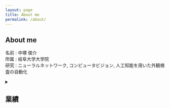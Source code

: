 ```yaml
---
layout: page
title: About me
permalink: /about/
---
```


## About me 
名前 : 中塚 俊介  
所属 : 岐阜大学大学院  
研究 : ニューラルネットワーク, コンピュータビジョン, 人工知能を用いた外観検査の自動化

<details>
<summary> <h2> 業績 </h2> </summary>
  
## 業績

### 国内会議
* 中塚俊介, 加藤邦人, 中西洋輔 : "CNNによる回帰分析を用いた打痕判定に関する考察", ビジョン技術の実利用ワークショップ ViEW2016, pp.204-205(2016.12.9)
* 中塚俊介, 加藤邦人, 中西洋輔 : "回帰型CNNを用いた工業製品における外観検査手法の研究", 第22回知能メカトロニクスワークショップ, 3A1-4(2017.8.28)
* 神本恭佑, 中塚俊介, 相澤宏旭, 加藤邦人, 小林裕幸, 坂野和見 : "Denoising Autoencoder Generative Adversarial Networks を用いた欠損検出の検討", ビジョン技術の実利用ワークショップ ViEW2017, pp.54-55(2017.12.7)
* 中塚俊介, 相澤宏旭, 加藤邦人 : "少数不良品サンプル下におけるAdversarial AutoEncoderによる正常モデルの生成と不良判別", ビジョン技術の実利用ワークショップ ViEW2017, pp.148-149(2017.12.8)

### 国際会議
* Shunsuke Nakatsuka, Kunihito Kato, Yosuke Nakanishi : "Study on Visual Inspection Method using CNN Regression", Asia International Symposium on Mechatronics, D1-5(2017.9.15)
* Kyosuke Komoto, Shunsuke Nakatsuka Hiroaki, Aizawa, Kunihito Kato, Hiroyuki Kobayashi, Kazumi Banno : "A Performance Evaluation of Defect Detection by using Denoising AutoEncoder Generative Adversarial Networks", International Workshop on Advanced Image Technology 2018, Session E2-4 (2018.1.9)
* Shunsuke Nakatsuka, Hiroaki Aizawa and Kunihito Kato : "A Method of Generation of Normal Model and Discrimination of Defects by Adversarial AutoEncoder under Small Number of Defective Samples", Proceeding of 24rd International Workshop on Frontiers of Computer Vision, OS3-1,(2018.2.22)

### 雑誌
* 中塚俊介, 相澤宏旭, 加藤邦人 : "少数不良品サンプル下におけるAdversarial AutoEncoderによる正常モデルの生成と不良判別", 映像情報インダストリアル, pp.57-68(2018.03)

### 特許
* 加藤邦人, 中塚俊介, 相澤宏旭 : "異常品判定方法" (特願2017-196758/2017.10.10出願)

### 受賞
* Best Paper Award受賞 Shunsuke Nakatsuka, Kunihito Kato, Yosuke Nakanishi : "Study on Visual Inspection Method using CNN Regression", Asia International Symposium on Mechatronics, D1-5(2017年9月15日受賞)
* ViEW2017 ビジョン技術の実利用ワークショップ 小田原賞（優秀論文賞）, 中塚俊介, 相澤宏旭, 加藤邦人 : "少数不良品サンプル下におけるAdversarial AutoEncoderによる正常モデルの生成と不良判別", ビジョン技術の実利用ワークショップ ViEW2017, pp.148-149 (2017年12月8日 受賞)

</details>
